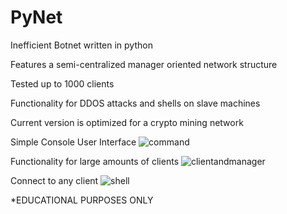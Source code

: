 # PyNet
Inefficient Botnet written in python

Features a semi-centralized manager oriented network structure

Tested up to 1000 clients

Functionality for DDOS attacks and shells on slave machines

Current version is optimized for a crypto mining network



Simple Console User Interface
![command](https://user-images.githubusercontent.com/25424367/213938968-86243f3f-28fa-45cf-bc8a-1a123aeec5c3.png)

Functionality for large amounts of clients
![clientandmanager](https://user-images.githubusercontent.com/25424367/213938965-c037f6fc-f0b4-49f3-8fdd-46e67ae3778e.PNG)

Connect to any client
![shell](https://user-images.githubusercontent.com/25424367/214355495-eca5226f-6228-4058-8a28-5ce99eb7a0de.PNG)


*EDUCATIONAL PURPOSES ONLY

